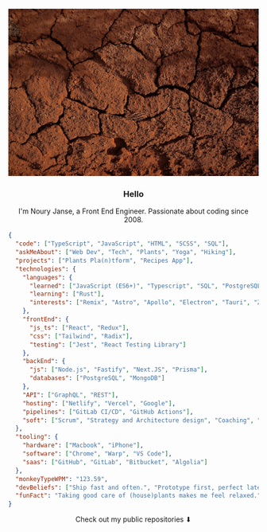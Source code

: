 <p align="center">
    <img src="content/soil.jpg" width="768px"/>
</p>

<h3 align="center">Hello</h3>
<p align="center">I'm Noury Janse, a Front End Engineer.
Passionate about coding since 2008.</p>

```json
{
  "code": ["TypeScript", "JavaScript", "HTML", "SCSS", "SQL"],
  "askMeAbout": ["Web Dev", "Tech", "Plants", "Yoga", "Hiking"],
  "projects": ["Plants Pla(n)tform", "Recipes App"],
  "technologies": {
    "languages": {
      "learned": ["JavaScript (ES6+)", "Typescript", "SQL", "PostgreSQL", "HTML", "SCSS"],
      "learning": ["Rust"],
      "interests": ["Remix", "Astro", "Apollo", "Electron", "Tauri", "Zustand"]
    },
    "frontEnd": {
      "js_ts": ["React", "Redux"],
      "css": ["Tailwind", "Radix"],
      "testing": ["Jest", "React Testing Library"]
    },
    "backEnd": {
      "js": ["Node.js", "Fastify", "Next.JS", "Prisma"],
      "databases": ["PostgreSQL", "MongoDB"]
    },
    "API": ["GraphQL", "REST"],
    "hosting": ["Netlify", "Vercel", "Google"],
    "pipelines": ["GitLab CI/CD", "GitHub Actions"],
    "soft": ["Scrum", "Strategy and Architecture design", "Coaching", "Web performance"]
  },
  "tooling": {
    "hardware": ["Macbook", "iPhone"],
    "software": ["Chrome", "Warp", "VS Code"],
    "saas": ["GitHub", "GitLab", "Bitbucket", "Algolia"]
  },
  "monkeyTypeWPM": "123.59",
  "devBeliefs": ["Ship fast and often.", "Prototype first, perfect later."],
  "funFact": "Taking good care of (house)plants makes me feel relaxed."
}
```

<p align="center">
Check out my public repositories ⬇
</p>
